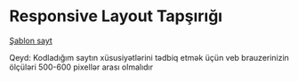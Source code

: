<h1>Responsive Layout Tapşırığı</h1>

[Şablon sayt](https://www.templatemonsterpreview.com/demo/98276.html?_gl=1*fmk8u6*_ga*MTcwNTc1Nzk3Ni4xNjU5MjkyOTIw*_ga_FTPYEGT5LY*MTY1OTI5MjkyMC4xLjEuMTY1OTI5Mjk3Ny4z&_ga=2.99643934.1051215302.1659292921-1705757976.1659292920)

Qeyd: Kodladığım saytın xüsusiyətlərini tədbiq etmək üçün veb brauzerinizin ölçüləri 500-600 pixellər arası olmalıdır
